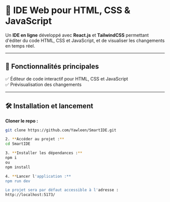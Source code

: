 # 🚀 IDE Web pour HTML, CSS & JavaScript

Un **IDE en ligne** développé avec **React.js** et **TailwindCSS** permettant d'éditer du code HTML, CSS et JavaScript, et de visualiser les changements en temps réel.

---

## 🎯 **Fonctionnalités principales**

✅ Éditeur de code interactif pour HTML, CSS et JavaScript  
✅ Prévisualisation des changements  

---

## 🛠️ **Installation et lancement**

**Cloner le repo :**
```bash
git clone https://github.com/Yawleen/SmartIDE.git

2. **Accéder au projet :**
cd SmartIDE

3. **Installer les dépendances :**
npm i 
ou 
npm install

4. **Lancer l'application :**
npm run dev

Le projet sera par défaut accessible à l'adresse :
http://localhost:5173/
